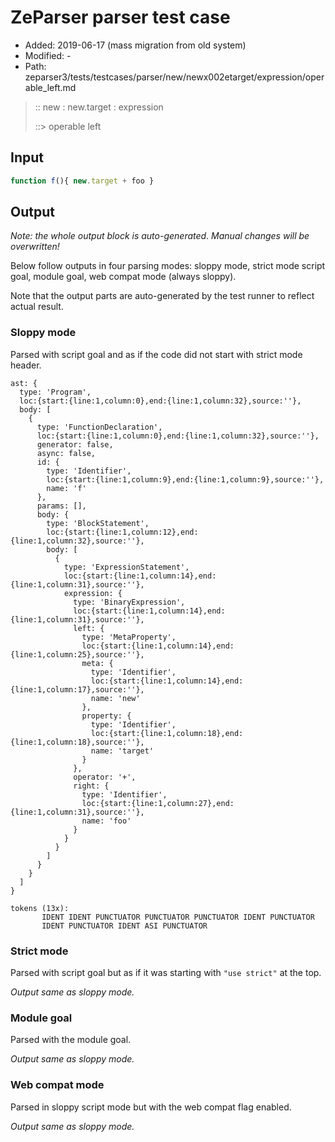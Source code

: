 # ZeParser parser test case

- Added: 2019-06-17 (mass migration from old system)
- Modified: -
- Path: zeparser3/tests/testcases/parser/new/newx002etarget/expression/operable_left.md

> :: new : new.target : expression
>
> ::> operable left

## Input

`````js
function f(){ new.target + foo }
`````

## Output

_Note: the whole output block is auto-generated. Manual changes will be overwritten!_

Below follow outputs in four parsing modes: sloppy mode, strict mode script goal, module goal, web compat mode (always sloppy).

Note that the output parts are auto-generated by the test runner to reflect actual result.

### Sloppy mode

Parsed with script goal and as if the code did not start with strict mode header.

`````
ast: {
  type: 'Program',
  loc:{start:{line:1,column:0},end:{line:1,column:32},source:''},
  body: [
    {
      type: 'FunctionDeclaration',
      loc:{start:{line:1,column:0},end:{line:1,column:32},source:''},
      generator: false,
      async: false,
      id: {
        type: 'Identifier',
        loc:{start:{line:1,column:9},end:{line:1,column:9},source:''},
        name: 'f'
      },
      params: [],
      body: {
        type: 'BlockStatement',
        loc:{start:{line:1,column:12},end:{line:1,column:32},source:''},
        body: [
          {
            type: 'ExpressionStatement',
            loc:{start:{line:1,column:14},end:{line:1,column:31},source:''},
            expression: {
              type: 'BinaryExpression',
              loc:{start:{line:1,column:14},end:{line:1,column:31},source:''},
              left: {
                type: 'MetaProperty',
                loc:{start:{line:1,column:14},end:{line:1,column:25},source:''},
                meta: {
                  type: 'Identifier',
                  loc:{start:{line:1,column:14},end:{line:1,column:17},source:''},
                  name: 'new'
                },
                property: {
                  type: 'Identifier',
                  loc:{start:{line:1,column:18},end:{line:1,column:18},source:''},
                  name: 'target'
                }
              },
              operator: '+',
              right: {
                type: 'Identifier',
                loc:{start:{line:1,column:27},end:{line:1,column:31},source:''},
                name: 'foo'
              }
            }
          }
        ]
      }
    }
  ]
}

tokens (13x):
       IDENT IDENT PUNCTUATOR PUNCTUATOR PUNCTUATOR IDENT PUNCTUATOR
       IDENT PUNCTUATOR IDENT ASI PUNCTUATOR
`````

### Strict mode

Parsed with script goal but as if it was starting with `"use strict"` at the top.

_Output same as sloppy mode._

### Module goal

Parsed with the module goal.

_Output same as sloppy mode._

### Web compat mode

Parsed in sloppy script mode but with the web compat flag enabled.

_Output same as sloppy mode._
